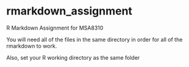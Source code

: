# rmarkdown_assignment
R Markdown Assignment for MSA8310

You will need all of the files in the same directory in order for all of the rmarkdown to work.

Also, set your R working directory as the same folder
